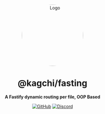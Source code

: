 <div align="center">

<img src="https://i.kagchi.my.id/nezuko.png" alt="Logo" width="200px" height="200px" style="border-radius:50%"/>

# @kagchi/fasting

**A Fastify dynamic routing per file, OOP Based**

[![GitHub](https://img.shields.io/github/license/kagchi/fasting)](https://github.com/kagchi/fasting/blob/main/LICENSE)
[![Discord](https://discordapp.com/api/guilds/785715968608567297/embed.png)](https://kagchi.my.id)

</div>
